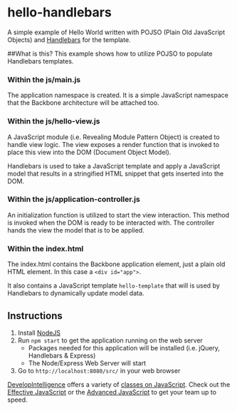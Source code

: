 # hello-handlebars 
A simple example of Hello World written with POJSO (Plain Old JavaScript Objects) and [Handlebars](http://handlebarsjs.com/) for the template.

##What is this?
This example shows how to utilize POJSO to populate Handlebars templates.

### Within the js/main.js
The application namespace is created. It is a simple JavaScript namespace that the Backbone architecture will be attached too.

### Within the js/hello-view.js
A JavaScript module (i.e. Revealing Module Pattern Object) is created to handle view logic. The view exposes a render function that is invoked to place this view into the DOM (Document Object Model). 

Handlebars is used to take a JavaScript template and apply a JavaScript model that results in a stringified HTML snippet that gets inserted into the DOM.

### Within the js/application-controller.js
An initialization function is utilized to start the view interaction. This method is invoked when the DOM is ready to be interacted with. The controller hands the view the model that is to be applied.

### Within the index.html
The index.html contains the Backbone application element, just a plain old HTML element. In this case a `<div id="app">`. 

It also contains a JavaScript template `hello-template` that will is used by Handlebars to dynamically update model data.

## Instructions
1. Install [NodeJS](https://nodejs.org/)
2. Run `npm start` to get the application running on the web server
    * Packages needed for this application will be installed (i.e. jQuery, Handlebars & Express)
    * The Node/Express Web Server will start
3. Go to `http://localhost:8080/src/` in your web browser

[DevelopIntelligence](http://www.developintelligence.com/) offers a variety of [classes on JavaScript](http://www.developintelligence.com/catalog/web-development-training/core-javascript). Check out the [Effective JavaScript](http://www.developintelligence.com/catalog/web-development-training/core-javascript/effective-javascript) or the [Advanced JavaScript](http://www.developintelligence.com/catalog/web-development-training/core-javascript/advanced-javascript) to get your team up to speed.